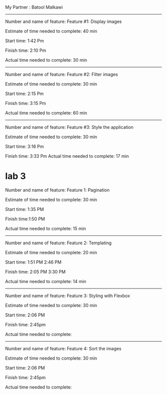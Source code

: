 My Partner : Batool Malkawi
* * *

Number and name of feature: Feature #1: Display images

Estimate of time needed to complete: 40 min

Start time: 1:42 Pm

Finish time: 2:10 Pm

Actual time needed to complete: 30 min

* * *
Number and name of feature: Feature #2: Filter images

Estimate of time needed to complete: 30 min

Start time: 2:15 Pm

Finish time: 3:15 Pm

Actual time needed to complete: 60 min


* * *

Number and name of feature: Feature #3: Style the application

Estimate of time needed to complete: 30 min

Start time: 3:16 Pm

Finish time: 3:33 Pm 
Actual time needed to complete: 17 min


# lab 3
Number and name of feature: Feature 1: Pagination

Estimate of time needed to complete: 30 min

Start time: 1:35 PM

Finish time:1:50 PM

Actual time needed to complete: 15 min

* * *
Number and name of feature: Feature 2: Templating

Estimate of time needed to complete: 20 min

Start time: 1:51 PM    2:46 PM 

Finish time: 2:05 PM   3:30 PM

Actual time needed to complete: 14 min
* * *
Number and name of feature: Feature 3: Styling with Flexbox

Estimate of time needed to complete: 30 min

Start time: 2:06 PM

Finish time: 2:45pm

Actual time needed to complete: 

* * *
Number and name of feature: Feature 4: Sort the images

Estimate of time needed to complete: 30 min

Start time: 2:06 PM

Finish time: 2:45pm

Actual time needed to complete: 
